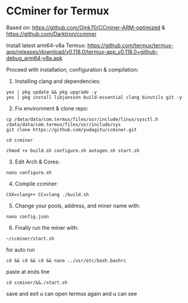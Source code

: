 # CCminer for Termux

Based on: https://github.com/Oink70/CCminer-ARM-optimized & https://github.com/Darktron/ccminer

Install latest arm64-v8a Termux: https://github.com/termux/termux-app/releases/download/v0.118.0/termux-app_v0.118.0+github-debug_arm64-v8a.apk

Proceed with installation, configuration & compilation:

1. Installing clang and dependencies:
```
yes | pkg update && pkg upgrade -y
yes | pkg install libjansson build-essential clang binutils git -y
```

2. Fix environment & clone repo:
```
cp /data/data/com.termux/files/usr/include/linux/sysctl.h /data/data/com.termux/files/usr/include/sys
git clone https://github.com/yudagitu/ccminer.git
```
```
cd ccminer
```
```
chmod +x build.sh configure.sh autogen.sh start.sh
```

3. Edit Arch & Cores:
```
nano configure.sh
```

4. Compile ccminer:
```
CXX=clang++ CC=clang ./build.sh
```

5. Change your pools, address, and miner name with:
```
nano config.json
```

6. Finally run the miner with:
```
~/ccminer/start.sh
```

for auto run 
```
cd && cd && cd && nano ../usr/etc/bash.bashrc
```
paste at ends line
```
cd ccminer/&&./start.sh
```
save and exit
 u can open termux again and u can see


